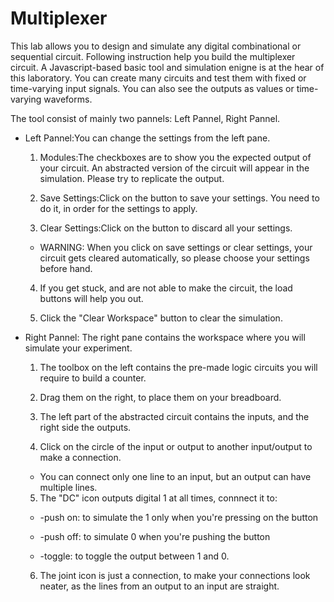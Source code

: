 # Multiplexer

This lab allows you to design and simulate any digital combinational or sequential circuit. Following instruction help you build the multiplexer circuit. A Javascript-based basic tool and simulation enigne is at the hear of this laboratory. You can create many circuits and test them with fixed or time-varying input signals. You can also see the outputs as values or time-varying waveforms.

The tool consist of mainly two pannels: Left Pannel, Right Pannel.

* Left Pannel:You can change the settings from the left pane.

	1. Modules:The checkboxes are to show you the expected output of your circuit. An abstracted version of the circuit will appear in the simulation. Please try to replicate the output.

	2. Save Settings:Click on the button to save your settings. You need to do it, in order for the settings to apply.

	3. Clear Settings:Click on the button to discard all your settings.

	* WARNING: When you click on save settings or clear settings, your circuit gets cleared automatically, so please choose your settings before hand.
	4. If you get stuck, and are not able to make the circuit, the load buttons will help you out.

	5. Click the "Clear Workspace" button to clear the simulation.

* Right Pannel: The right pane contains the workspace where you will simulate your experiment.

	1. The toolbox on the left contains the pre-made logic circuits you will require to build a counter.

	2. Drag them on the right, to place them on your breadboard.

	3. The left part of the abstracted circuit contains the inputs, and the right side the outputs.

	4. Click on the circle of the input or output to another input/output to make a connection.

	* You can connect only one line to an input, but an output can have multiple lines.

	5. The "DC" icon outputs digital 1 at all times, connnect it to:

	* -push on: to simulate the 1 only when you're pressing on the button

	* -push off: to simulate 0 when you're pushing the button

	* -toggle: to toggle the output between 1 and 0.

	6. The joint icon is just a connection, to make your connections look neater, as the lines from an output to an input are straight.